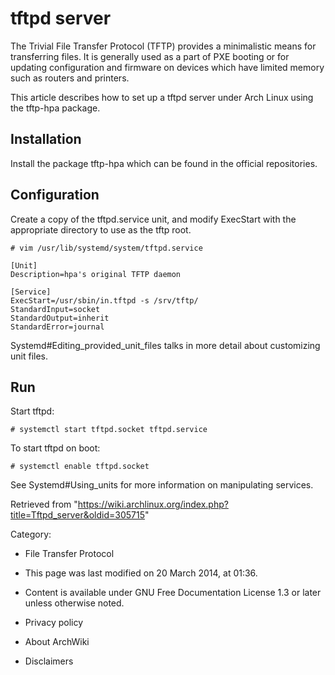tftpd server
============

The Trivial File Transfer Protocol (TFTP) provides a minimalistic means
for transferring files. It is generally used as a part of PXE booting or
for updating configuration and firmware on devices which have limited
memory such as routers and printers.

This article describes how to set up a tftpd server under Arch Linux
using the tftp-hpa package.

Installation
------------

Install the package tftp-hpa which can be found in the official
repositories.

Configuration
-------------

Create a copy of the tftpd.service unit, and modify ExecStart with the
appropriate directory to use as the tftp root.

    # vim /usr/lib/systemd/system/tftpd.service

    [Unit]
    Description=hpa's original TFTP daemon

    [Service]
    ExecStart=/usr/sbin/in.tftpd -s /srv/tftp/
    StandardInput=socket
    StandardOutput=inherit
    StandardError=journal

Systemd#Editing_provided_unit_files talks in more detail about
customizing unit files.

Run
---

Start tftpd:

    # systemctl start tftpd.socket tftpd.service

To start tftpd on boot:

    # systemctl enable tftpd.socket

See Systemd#Using_units for more information on manipulating services.

Retrieved from
"https://wiki.archlinux.org/index.php?title=Tftpd_server&oldid=305715"

Category:

-   File Transfer Protocol

-   This page was last modified on 20 March 2014, at 01:36.
-   Content is available under GNU Free Documentation License 1.3 or
    later unless otherwise noted.
-   Privacy policy
-   About ArchWiki
-   Disclaimers
